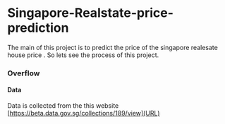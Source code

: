 # Singapore-Realstate-price-prediction 

The main of this project is to predict the price of the singapore realesate house price . So lets see the process of this project.
### Overflow
#### Data 
Data is collected from the this website [https://beta.data.gov.sg/collections/189/view](URL)

